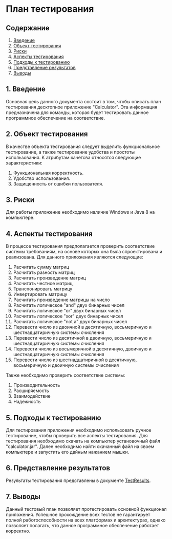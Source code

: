 # План тестирования  
## Содержание    

1. [Введение](#par1) 
2. [Объект тестирования](#par2)
3. [Риски](#par3)
4. [Аспекты тестирования](#par4)
5. [Подходы к тестированию](#par5)
6. [Представление результатов](#par6)
7. [Выводы](#par7)

## <a name="par1">1. Введение</a>
Основная цель данного документа состоит в том, чтобы описать план тестирования десктопное приложение "Calculator". 
Эта информация предназначена для команды, которая будет тестировать данное программное обеспечение на соответствие.

## <a name="par2">2. Объект тестирования</a>
В качестве объекта тестирования следует выделить функциональное тестирование, а также тестирование удобства и простоты использования. 
К атрибутам качетсва относятся следующие характеристики:
1. Функциональная корректность.
2. Удобство использования.
3. Защищенность от ошибки пользователя.

## <a name="par3">3. Риски</a>
Для работы приложение необходимо наличие Windows и Java 8 на компьютере. 

## <a name="par4">4. Аспекты тестирования</a>
В процессе тестирования предполагается проверить соответствие системы требованиям, на основе которых она была спроектирована и 
реализована. Для данного приложения являются следующие:
1. Расчитать сумму матриц
2. Расчитать разность матриц
3. Расчитать произведение матриц
4. Расчитать честное матриц
5. Транспонировать матрицу
6. Инвертировать матрицу
7. Расчитать произведение матрицы на число
8. Расчитать логическое "and" двух бинарных чисел
9. Расчитать логическое "or" двух бинарных чисел
10. Расчитать логическое "xor" двух бинарных чисел
11. Расчитать логическое "not a" двух бинарных чисел
12. Перевести число из двоичной в десятичную, восьмеричную и шестнадцатиричную системы счисления
13. Перевести число из десятичной в двоичную, восьмеричную и шестнадцатиричную системы счисления
14. Перевести число из восьмеричной в десятичную, двоичную и шестнадцатиричную системы счисления
15. Перевести число из шестнадцатиричной в десятичную, восьмеричную и двоичную системы счисления
      
Также необходимо проверить соответствие системы:  
1. Производительность
2. Расширяемость
3. Взаимодействие
4. Надежность

## <a name="par5">5. Подходы к тестированию</a>
Для тестирования приложения необходимо использовать ручное тестирование, чтобы проверить все аспекты тестирования. 
Для тестирования необходимо скачать на компьютер установочный файл "calculator.jar". Далее необходимо найти скачанный файл на своем компьютере и 
запустить его двйным нажанием мышки. 

## <a name="par6">6. Представление результатов</a>
Результаты тестирования представлены в документе [TestResults](https://github.com/Nikita199909/My-Money/blob/develop/Documentation/TestResults.md).

## <a name="par7">7. Выводы</a>
Данный тестовый план позволяет протестировать основной функционал приложения. Успешное прохождение всех тестов не гарантирует 
полной работоспособности на всех платформах и архитектурах, однако позволяет полагать, что данное программное обеспечение работает корректно.
